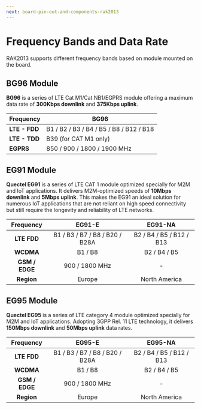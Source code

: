 ```yaml
---
next: board-pin-out-and-components-rak2013
---
```


# Frequency Bands and Data Rate

RAK2013 supports different frequency bands based on module mounted on the board.

## BG96 Module

**BG96** is a series of LTE Cat M1/Cat NB1/EGPRS module offering a maximum data rate of **300Kbps downlink** and **375Kbps uplink**.

|Frequency|BG96|
|---|---|
|**LTE - FDD**|B1 / B2 / B3 / B4 / B5 / B8 / B12 / B18|
|**LTE - TDD**|B39 (for CAT M1 only)|
|**EGPRS**|850 / 900 / 1800 / 1900 MHz|

## EG91 Module

**Quectel EG91** is a series of LTE CAT 1 module optimized specially for M2M and IoT applications. It delivers M2M-optimized speeds of **10Mbps downlink** and **5Mbps uplink**. This makes the EG91 an ideal solution for numerous IoT applications that are not reliant on high speed connectivity but still require the longevity and reliability of LTE networks.

|Frequency|EG91-E|EG91-NA|
|:---:|:---:|:---:|
|**LTE FDD**|B1 / B3 / B7 / B8 / B20 / B28A|B2 / B4 / B5 / B12 / B13|
|**WCDMA**|B1 / B8|B2 / B4 / B5|
|**GSM / EDGE**|900 / 1800 MHz|-|
|**Region**|Europe|North America|

## EG95 Module

**Quectel EG95** is a series of LTE category 4 module optimized specially for M2M and IoT applications. Adopting 3GPP Rel. 11 LTE technology, it delivers **150Mbps downlink** and **50Mbps uplink** data rates.

|Frequency|EG95-E|EG95-NA|
|:---:|:---:|:---:|
|**LTE FDD**|B1 / B3 / B7 / B8 / B20 / B28A|B2 / B4 / B5 / B12 / B13|
|**WCDMA**|B1 / B8|B2 / B4 / B5|
|**GSM / EDGE**|900 / 1800 MHz|-|
|**Region**|Europe|North America|